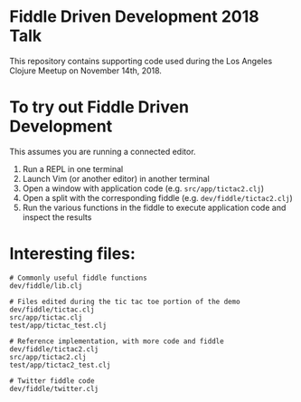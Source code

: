 # Fiddle Driven Development 2018 Talk

This repository contains supporting code used during the Los Angeles Clojure
Meetup on November 14th, 2018.

# To try out Fiddle Driven Development

This assumes you are running a connected editor.

1. Run a REPL in one terminal
1. Launch Vim (or another editor) in another terminal
1. Open a window with application code (e.g. `src/app/tictac2.clj`)
1. Open a split with the corresponding fiddle (e.g. `dev/fiddle/tictac2.clj`)
1. Run the various functions in the fiddle to execute application code and inspect the results

# Interesting files:

```
# Commonly useful fiddle functions
dev/fiddle/lib.clj

# Files edited during the tic tac toe portion of the demo
dev/fiddle/tictac.clj
src/app/tictac.clj
test/app/tictac_test.clj

# Reference implementation, with more code and fiddle
dev/fiddle/tictac2.clj
src/app/tictac2.clj
test/app/tictac2_test.clj

# Twitter fiddle code
dev/fiddle/twitter.clj
```
